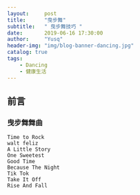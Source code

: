 ```yaml
---
layout:     post
title:      "曳步舞"
subtitle:   " 曳步舞技巧 "
date:       2019-06-16 17:30:00
author:     "Yusq"
header-img: "img/blog-banner-dancing.jpg"
catalog: true
tags:
    - Dancing
    - 健康生活
---
```



## 前言
### 曳步舞舞曲

```
Time to Rock
walt feliz
A Little Story
One Sweetest
Good Time
Because The Night
Tik Tok
Take It Off
Rise And Fall

```
